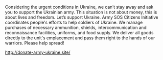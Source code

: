 Considering the urgent conditions in Ukraine, we can’t stay away and ask you to support the Ukrainian army. This situation is not about money, this is about lives and freedom. Let’s support Ukraine. 
Army SOS Citizens Initiative coordinates people's efforts to help soldiers of Ukraine. We manage purchases of necessary ammunition, shields, intercommunication and reconnaissance facilities, uniforms, and food supply. We deliver all goods directly to the unit`s emplacement and pass them right to the hands of our warriors. 
Please help spread! 

http://donate-army-ukraine.site/
